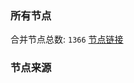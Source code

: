 ### 所有节点
合并节点总数: `1366`
[节点链接](https://raw.githubusercontent.com/rzhy1/11/master/sub/sub_merge_base64.txt)

### 节点来源